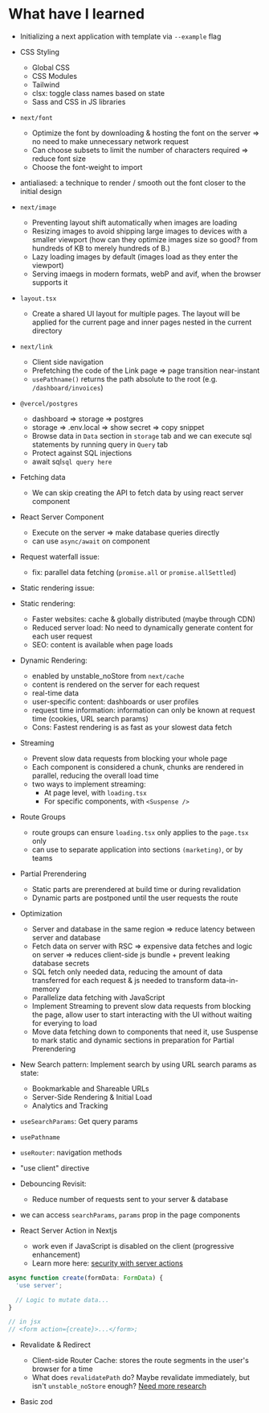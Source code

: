 # What have I learned

- Initializing a next application with template via `--example` flag

- CSS Styling
  - Global CSS
  - CSS Modules
  - Tailwind
  - clsx: toggle class names based on state
  - Sass and CSS in JS libraries

- `next/font`
  - Optimize the font by downloading & hosting the font on the server => no need to make unnecessary network request
  - Can choose subsets to limit the number of characters required => reduce font size
  - Choose the font-weight to import

- antialiased: a technique to render / smooth out the font closer to the initial design

- `next/image`
  - Preventing layout shift automatically when images are loading
  - Resizing images to avoid shipping large images to devices with a smaller viewport (how can they optimize images size so good? from hundreds of KB to merely hundreds of B.)
  - Lazy loading images by default (images load as they enter the viewport)
  - Serving imaegs in modern formats, webP and avif, when the browser supports it

- `layout.tsx`
  - Create a shared UI layout for multiple pages. The layout will be applied for the current page and inner pages nested in the current directory

- `next/link`
  - Client side navigation
  - Prefetching the code of the Link page => page transition near-instant
  - `usePathname()` returns the path absolute to the root (e.g. `/dashboard/invoices`)

- `@vercel/postgres`
  - dashboard => storage => postgres
  - storage => .env.local => show secret => copy snippet
  - Browse data in `Data` section in `storage` tab and we can execute sql statements by running query in `Query` tab
  - Protect against SQL injections
  - await sql`sql query here`

- Fetching data
  - We can skip creating the API to fetch data by using react server component

- React Server Component
  - Execute on the server => make database queries directly
  - can use `async/await` on component

- Request waterfall issue:
  - fix: parallel data fetching (`promise.all` or `promise.allSettled`)
- Static rendering issue:

- Static rendering:
  - Faster websites: cache & globally distributed (maybe through CDN)
  - Reduced server load: No need to dynamically generate content for each user request
  - SEO: content is available when page loads

- Dynamic Rendering:
  - enabled by unstable_noStore from `next/cache`
  - content is rendered on the server for each request
  - real-time data
  - user-specific content: dashboards or user profiles
  - request time information: information can only be known at request time (cookies, URL search params)
  - Cons: Fastest rendering is as fast as your slowest data fetch

- Streaming
  - Prevent slow data requests from blocking your whole page
  - Each component is considered a chunk, chunks are rendered in parallel, reducing the overall load time
  - two ways to implement streaming:
    - At page level, with `loading.tsx`
    - For specific components, with `<Suspense />`

- Route Groups
  - route groups can ensure `loading.tsx` only applies to the `page.tsx` only
  - can use to separate application into sections `(marketing)`, or by teams

- Partial Prerendering
  - Static parts are prerendered at build time or during revalidation
  - Dynamic parts are postponed until the user requests the route

- Optimization
  - Server and database in the same region => reduce latency between server and database
  - Fetch data on server with RSC => expensive data fetches and logic on server => reduces client-side js bundle + prevent leaking database secrets
  - SQL fetch only needed data, reducing the amount of data transferred for each request & js needed to transform data-in-memory
  - Parallelize data fetching with JavaScript
  - Implement Streaming to prevent slow data requests from blocking the page, allow user to start interacting with the UI without waiting for everying to load
  - Move data fetching down to components that need it, use Suspense to mark static and dynamic sections in preparation for Partial Prerendering

- New Search pattern: Implement search by using URL search params as state:
  - Bookmarkable and Shareable URLs
  - Server-Side Rendering & Initial Load
  - Analytics and Tracking

- `useSearchParams`: Get query params
- `usePathname`
- `useRouter`: navigation methods
- "use client" directive
- Debouncing Revisit:
  - Reduce number of requests sent to your server & database
- we can access `searchParams`, `params` prop in the page components

- React Server Action in Nextjs
  - work even if JavaScript is disabled on the client (progressive enhancement)
  - Learn more here: [security with server actions](https://nextjs.org/blog/security-nextjs-server-components-actions)
```ts
async function create(formData: FormData) {
  'use server';

  // Logic to mutate data...
}

// in jsx
// <form action={create}>...</form>;
```

- Revalidate & Redirect
  - Client-side Router Cache: stores the route segments in the user's browser for a time
  - What does `revalidatePath` do? Maybe revalidate immediately, but isn't `unstable_noStore` enough? [Need more research](https://nextjs.org/learn/dashboard-app/mutating-data#6-revalidate-and-redirect)

- Basic zod
